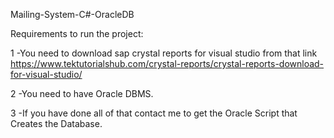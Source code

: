 Mailing-System-C#-OracleDB

Requirements to run the project:


1 -You need to download sap crystal reports for visual studio from that link https://www.tektutorialshub.com/crystal-reports/crystal-reports-download-for-visual-studio/

2 -You need to have Oracle DBMS.

3 -If you have done all of that contact me to get the Oracle Script that Creates the Database.
